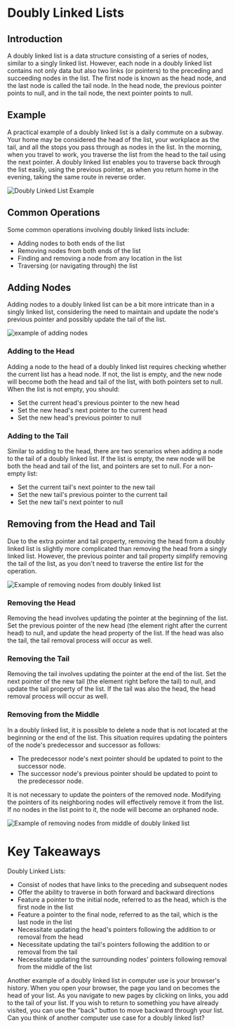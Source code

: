# Doubly Linked Lists

## Introduction

A doubly linked list is a data structure consisting of a series of nodes, similar to a singly linked list. However, each node in a doubly linked list contains not only data but also two links (or pointers) to the preceding and succeeding nodes in the list. The first node is known as the head node, and the last node is called the tail node. In the head node, the previous pointer points to null, and in the tail node, the next pointer points to null.

## Example

A practical example of a doubly linked list is a daily commute on a subway. Your home may be considered the head of the list, your workplace as the tail, and all the stops you pass through as nodes in the list. In the morning, when you travel to work, you traverse the list from the head to the tail using the next pointer. A doubly linked list enables you to traverse back through the list easily, using the previous pointer, as when you return home in the evening, taking the same route in reverse order.

![Doubly Linked List Example](./assets/example-of-doubly-linked-list.jpg)

## Common Operations

Some common operations involving doubly linked lists include:

- Adding nodes to both ends of the list
- Removing nodes from both ends of the list
- Finding and removing a node from any location in the list
- Traversing (or navigating through) the list

## Adding Nodes

Adding nodes to a doubly linked list can be a bit more intricate than in a singly linked list, considering the need to maintain and update the node's previous pointer and possibly update the tail of the list.

![example of adding nodes](./assets/example-adding-to-doubly-linked-list.jpg)

### Adding to the Head

Adding a node to the head of a doubly linked list requires checking whether the current list has a head node. If not, the list is empty, and the new node will become both the head and tail of the list, with both pointers set to null. When the list is not empty, you should:

- Set the current head's previous pointer to the new head
- Set the new head's next pointer to the current head
- Set the new head's previous pointer to null

### Adding to the Tail

Similar to adding to the head, there are two scenarios when adding a node to the tail of a doubly linked list. If the list is empty, the new node will be both the head and tail of the list, and pointers are set to null. For a non-empty list:

- Set the current tail's next pointer to the new tail
- Set the new tail's previous pointer to the current tail
- Set the new tail's next pointer to null

## Removing from the Head and Tail

Due to the extra pointer and tail property, removing the head from a doubly linked list is slightly more complicated than removing the head from a singly linked list. However, the previous pointer and tail property simplify removing the tail of the list, as you don't need to traverse the entire list for the operation.

![Example of removing nodes from doubly linked list](./assets/example-removing-from-doubly-linked-list.jpg)

### Removing the Head

Removing the head involves updating the pointer at the beginning of the list. Set the previous pointer of the new head (the element right after the current head) to null, and update the head property of the list. If the head was also the tail, the tail removal process will occur as well.

### Removing the Tail

Removing the tail involves updating the pointer at the end of the list. Set the next pointer of the new tail (the element right before the tail) to null, and update the tail property of the list. If the tail was also the head, the head removal process will occur as well.

### Removing from the Middle

In a doubly linked list, it is possible to delete a node that is not located at the beginning or the end of the list. This situation requires updating the pointers of the node's predecessor and successor as follows:

- The predecessor node's next pointer should be updated to point to the successor node.
- The successor node's previous pointer should be updated to point to the predecessor node.

It is not necessary to update the pointers of the removed node. Modifying the pointers of its neighboring nodes will effectively remove it from the list. If no nodes in the list point to it, the node will become an orphaned node.

![Example of removing nodes from middle of doubly linked list](./assets/example-removing-from-middle-of-doubly-linked-list.jpg)

# Key Takeaways

Doubly Linked Lists:

- Consist of nodes that have links to the preceding and subsequent nodes
- Offer the ability to traverse in both forward and backward directions
- Feature a pointer to the initial node, referred to as the head, which is the first node in the list
- Feature a pointer to the final node, referred to as the tail, which is the last node in the list
- Necessitate updating the head's pointers following the addition to or removal from the head
- Necessitate updating the tail's pointers following the addition to or removal from the tail
- Necessitate updating the surrounding nodes' pointers following removal from the middle of the list

Another example of a doubly linked list in computer use is your browser's history. When you open your browser, the page you land on becomes the head of your list. As you navigate to new pages by clicking on links, you add to the tail of your list. If you wish to return to something you have already visited, you can use the "back" button to move backward through your list. Can you think of another computer use case for a doubly linked list?
